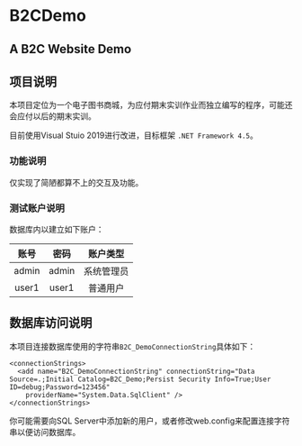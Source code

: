 # B2CDemo
## A B2C Website Demo

## 项目说明


本项目定位为一个电子图书商城，为应付期末实训作业而独立编写的程序，可能还会应付以后的期末实训。

目前使用Visual Stuio 2019进行改进，目标框架 `.NET Framework 4.5`。

### 功能说明


仅实现了简陋都算不上的交互及功能。
### 测试账户说明

数据库内以建立如下账户：


|账号|密码|账户类型|
|:-----:|:-----:|:-----:|
|admin|admin|系统管理员|
|user1|user1|普通用户|



## 数据库访问说明


本项目连接数据库使用的字符串`B2C_DemoConnectionString`具体如下：
```
<connectionStrings>
  <add name="B2C_DemoConnectionString" connectionString="Data Source=.;Initial Catalog=B2C_Demo;Persist Security Info=True;User ID=debug;Password=123456"
    providerName="System.Data.SqlClient" />
</connectionStrings>
```
你可能需要向SQL Server中添加新的用户，或者修改web.config来配置连接字符串以便访问数据库。

